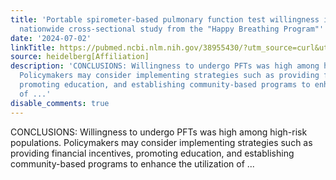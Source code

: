 ```yaml
---
title: 'Portable spirometer-based pulmonary function test willingness in China: A
  nationwide cross-sectional study from the "Happy Breathing Program"'
date: '2024-07-02'
linkTitle: https://pubmed.ncbi.nlm.nih.gov/38955430/?utm_source=curl&utm_medium=rss&utm_campaign=pubmed-2&utm_content=1FakS-2QOkCT8HsMOQP1bCRQ4YzyumYOmxmF0moLsQ3dFB1E9V&fc=20220326224207&ff=20240703182124&v=2.18.0.post9+e462414
source: heidelberg[Affiliation]
description: 'CONCLUSIONS: Willingness to undergo PFTs was high among high-risk populations.
  Policymakers may consider implementing strategies such as providing financial incentives,
  promoting education, and establishing community-based programs to enhance the utilization
  of ...'
disable_comments: true
---
```

CONCLUSIONS: Willingness to undergo PFTs was high among high-risk populations. Policymakers may consider implementing strategies such as providing financial incentives, promoting education, and establishing community-based programs to enhance the utilization of ...